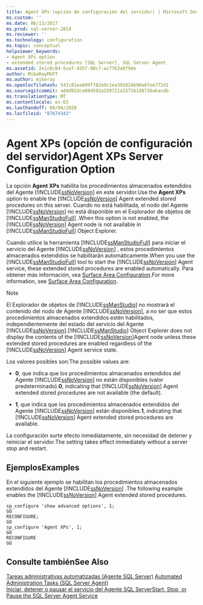 ```yaml
---
title: Agent XPs (opción de configuración del servidor) | Microsoft Docs
ms.custom: ''
ms.date: 06/13/2017
ms.prod: sql-server-2014
ms.reviewer: ''
ms.technology: configuration
ms.topic: conceptual
helpviewer_keywords:
- Agent XPs option
- extended stored procedures [SQL Server], SQL Server Agent
ms.assetid: 2e1c6c64-5ce7-4357-98c7-ac7763a9f9de
author: MikeRayMSFT
ms.author: mikeray
ms.openlocfilehash: 541c81ea8d9f782a9c1ea391824b90a6fee772d1
ms.sourcegitcommit: ad4d92dce894592a259721a1571b1d8736abacdb
ms.translationtype: MT
ms.contentlocale: es-ES
ms.lasthandoff: 08/04/2020
ms.locfileid: "87674343"
---
```

# <a name="agent-xps-server-configuration-option"></a><span data-ttu-id="d9f2f-102">Agent XPs (opción de configuración del servidor)</span><span class="sxs-lookup"><span data-stu-id="d9f2f-102">Agent XPs Server Configuration Option</span></span>
  <span data-ttu-id="d9f2f-103">La opción **Agent XPs** habilita los procedimientos almacenados extendidos del Agente [!INCLUDE[ssNoVersion](../../includes/ssnoversion-md.md)] en este servidor.</span><span class="sxs-lookup"><span data-stu-id="d9f2f-103">Use the **Agent XPs** option to enable the [!INCLUDE[ssNoVersion](../../includes/ssnoversion-md.md)] Agent extended stored procedures on this server.</span></span> <span data-ttu-id="d9f2f-104">Cuando no está habilitada, el nodo del Agente [!INCLUDE[ssNoVersion](../../includes/ssnoversion-md.md)] no está disponible en el Explorador de objetos de [!INCLUDE[ssManStudioFull](../../includes/ssmanstudiofull-md.md)] .</span><span class="sxs-lookup"><span data-stu-id="d9f2f-104">When this option is not enabled, the [!INCLUDE[ssNoVersion](../../includes/ssnoversion-md.md)] Agent node is not available in [!INCLUDE[ssManStudioFull](../../includes/ssmanstudiofull-md.md)] Object Explorer.</span></span>  
  
 <span data-ttu-id="d9f2f-105">Cuando utilice la herramienta [!INCLUDE[ssManStudioFull](../../includes/ssmanstudiofull-md.md)] para iniciar el servicio del Agente [!INCLUDE[ssNoVersion](../../includes/ssnoversion-md.md)] , estos procedimientos almacenados extendidos se habilitarán automáticamente.</span><span class="sxs-lookup"><span data-stu-id="d9f2f-105">When you use the [!INCLUDE[ssManStudioFull](../../includes/ssmanstudiofull-md.md)] tool to start the [!INCLUDE[ssNoVersion](../../includes/ssnoversion-md.md)] Agent service, these extended stored procedures are enabled automatically.</span></span> <span data-ttu-id="d9f2f-106">Para obtener más información, vea [Surface Area Configuration](../../relational-databases/security/surface-area-configuration.md).</span><span class="sxs-lookup"><span data-stu-id="d9f2f-106">For more information, see [Surface Area Configuration](../../relational-databases/security/surface-area-configuration.md).</span></span>  
  
> [!NOTE]  
>  <span data-ttu-id="d9f2f-107">El Explorador de objetos de [!INCLUDE[ssManStudio](../../includes/ssmanstudio-md.md)] no mostrará el contenido del nodo de Agente [!INCLUDE[ssNoVersion](../../includes/ssnoversion-md.md)], a no ser que estos procedimientos almacenados extendidos estén habilitados, independientemente del estado del servicio del Agente [!INCLUDE[ssNoVersion](../../includes/ssnoversion-md.md)].</span><span class="sxs-lookup"><span data-stu-id="d9f2f-107">[!INCLUDE[ssManStudio](../../includes/ssmanstudio-md.md)] Object Explorer does not display the contents of the [!INCLUDE[ssNoVersion](../../includes/ssnoversion-md.md)]Agent node unless these extended stored procedures are enabled regardless of the [!INCLUDE[ssNoVersion](../../includes/ssnoversion-md.md)] Agent service state.</span></span>  
  
 <span data-ttu-id="d9f2f-108">Los valores posibles son:</span><span class="sxs-lookup"><span data-stu-id="d9f2f-108">The possible values are:</span></span>  
  
-   <span data-ttu-id="d9f2f-109">**0**, que indica que los procedimientos almacenados extendidos del Agente [!INCLUDE[ssNoVersion](../../includes/ssnoversion-md.md)] no están disponibles (valor predeterminado).</span><span class="sxs-lookup"><span data-stu-id="d9f2f-109">**0**, indicating that [!INCLUDE[ssNoVersion](../../includes/ssnoversion-md.md)] Agent extended stored procedures are not available (the default).</span></span>  
  
-   <span data-ttu-id="d9f2f-110">**1**, que indica que los procedimientos almacenados extendidos del Agente [!INCLUDE[ssNoVersion](../../includes/ssnoversion-md.md)] están disponibles.</span><span class="sxs-lookup"><span data-stu-id="d9f2f-110">**1**, indicating that [!INCLUDE[ssNoVersion](../../includes/ssnoversion-md.md)] Agent extended stored procedures are available.</span></span>  
  
 <span data-ttu-id="d9f2f-111">La configuración surte efecto inmediatamente, sin necesidad de detener y reiniciar el servidor.</span><span class="sxs-lookup"><span data-stu-id="d9f2f-111">The setting takes effect immediately without a server stop and restart.</span></span>  
  
## <a name="examples"></a><span data-ttu-id="d9f2f-112">Ejemplos</span><span class="sxs-lookup"><span data-stu-id="d9f2f-112">Examples</span></span>  
 <span data-ttu-id="d9f2f-113">En el siguiente ejemplo se habilitan los procedimientos almacenados extendidos del Agente [!INCLUDE[ssNoVersion](../../includes/ssnoversion-md.md)] .</span><span class="sxs-lookup"><span data-stu-id="d9f2f-113">The following example enables the [!INCLUDE[ssNoVersion](../../includes/ssnoversion-md.md)] Agent extended stored procedures.</span></span>  
  
```  
sp_configure 'show advanced options', 1;  
GO  
RECONFIGURE;  
GO  
sp_configure 'Agent XPs', 1;  
GO  
RECONFIGURE  
GO  
```  
  
## <a name="see-also"></a><span data-ttu-id="d9f2f-114">Consulte también</span><span class="sxs-lookup"><span data-stu-id="d9f2f-114">See Also</span></span>  
 <span data-ttu-id="d9f2f-115">[Tareas administrativas automatizadas &#40;Agente SQL Server&#41;](../../ssms/agent/sql-server-agent.md) </span><span class="sxs-lookup"><span data-stu-id="d9f2f-115">[Automated Administration Tasks &#40;SQL Server Agent&#41;](../../ssms/agent/sql-server-agent.md) </span></span>  
 [<span data-ttu-id="d9f2f-116">Iniciar, detener o pausar el servicio del Agente SQL Server</span><span class="sxs-lookup"><span data-stu-id="d9f2f-116">Start, Stop, or Pause the SQL Server Agent Service</span></span>](../../ssms/agent/start-stop-or-pause-the-sql-server-agent-service.md)  
  
  
